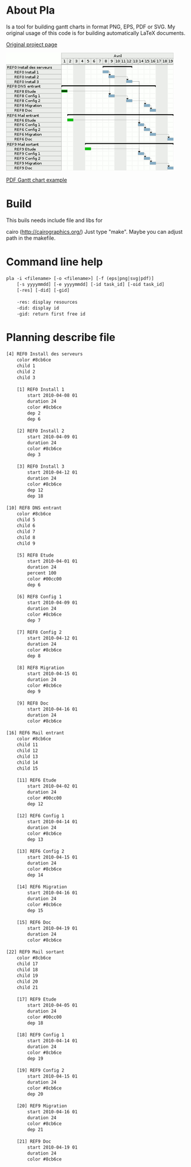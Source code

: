About Pla
=========

Is a tool for building gantt charts in format PNG, EPS, PDF or SVG.
My original usage of this code is for building automatically LaTeX documents.

[Original project page](https://www.arpalert.org/pla.html)

![gantt chart](pla.gif)

[PDF Gantt chart example](pla.pdf)

Build
=====

This buils needs include file and libs for

cairo (http://cairographics.org/)
Just type "make". Maybe you can adjust path in the makefile.

Command line help
=================

```
pla -i <filename> [-o <filename>] [-f (eps|png|svg|pdf)]
    [-s yyyymmdd] [-e yyyymmdd] [-id task_id] [-oid task_id]
    [-res] [-did] [-gid]

    -res: display resources
    -did: display id
    -gid: return first free id
```

Planning describe file
====================== 

```
[4] REF0 Install des serveurs
	color #8cb6ce
	child 1
	child 2
	child 3

	[1] REF0 Install 1
		start 2010-04-08 01
		duration 24
		color #8cb6ce
		dep 2
		dep 6
	
	[2] REF0 Install 2
		start 2010-04-09 01
		duration 24
		color #8cb6ce
		dep 3
	
	[3] REF0 Install 3
		start 2010-04-12 01
		duration 24
		color #8cb6ce
		dep 12
		dep 18
	
[10] REF8 DNS entrant
	color #8cb6ce
	child 5
	child 6
	child 7
	child 8
	child 9

	[5] REF8 Etude
		start 2010-04-01 01
		duration 24
		percent 100
		color #00cc00
		dep 6

	[6] REF8 Config 1
		start 2010-04-09 01
		duration 24
		color #8cb6ce
		dep 7
	
	[7] REF8 Config 2
		start 2010-04-12 01
		duration 24
		color #8cb6ce
		dep 8
	
	[8] REF8 Migration
		start 2010-04-15 01
		duration 24
		color #8cb6ce
		dep 9
	
	[9] REF8 Doc
		start 2010-04-16 01
		duration 24
		color #8cb6ce
	
[16] REF6 Mail entrant
	color #8cb6ce
	child 11
	child 12
	child 13
	child 14
	child 15

	[11] REF6 Etude
		start 2010-04-02 01
		duration 24
		color #00cc00
		dep 12
	
	[12] REF6 Config 1
		start 2010-04-14 01
		duration 24
		color #8cb6ce
		dep 13
	
	[13] REF6 Config 2
		start 2010-04-15 01
		duration 24
		color #8cb6ce
		dep 14
	
	[14] REF6 Migration
		start 2010-04-16 01
		duration 24
		color #8cb6ce
		dep 15
	
	[15] REF6 Doc
		start 2010-04-19 01
		duration 24
		color #8cb6ce
	
[22] REF9 Mail sortant
	color #8cb6ce
	child 17
	child 18
	child 19
	child 20
	child 21

	[17] REF9 Etude
		start 2010-04-05 01
		duration 24
		color #00cc00
		dep 18
	
	[18] REF9 Config 1
		start 2010-04-14 01
		duration 24
		color #8cb6ce
		dep 19
	
	[19] REF9 Config 2
		start 2010-04-15 01
		duration 24
		color #8cb6ce
		dep 20
	
	[20] REF9 Migration
		start 2010-04-16 01
		duration 24
		color #8cb6ce
		dep 21
	
	[21] REF9 Doc
		start 2010-04-19 01
		duration 24
		color #8cb6ce
```
